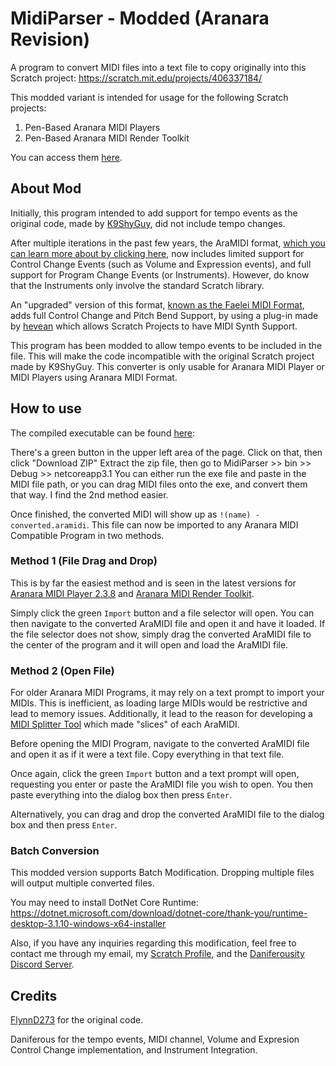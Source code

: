 # MidiParser - Modded (Aranara Revision)
A program to convert MIDI files into a text file to copy originally into this Scratch project: https://scratch.mit.edu/projects/406337184/

This modded variant is intended for usage for the following Scratch projects: 
1. Pen-Based Aranara MIDI Players 
2. Pen-Based Aranara MIDI Render Toolkit

You can access them [here](https://daniferous.github.io/aranara-midi-player-sb3).

## About Mod
Initially, this program intended to add support for tempo events as the original code, made by [K9ShyGuy](https://scratch.mit.edu/users/K9shyguy/), did not include tempo changes. 

After multiple iterations in the past few years, the AraMIDI format, [which you can learn more about by clicking here](https://daniferous.github.io/aranara-midi-player-sb3/versions), now includes limited support for Control Change Events (such as Volume and Expression events), and full support for Program Change Events (or Instruments). However, do know that the Instruments only involve the standard Scratch library.

An "upgraded" version of this format, [known as the Faelei MIDI Format](https://github.com/Daniferous/MidiParser/tree/Faelei), adds full Control Change and Pitch Bend Support, by using a plug-in made by [hevean](https://scratch.mit.edu/users/hevean_3/) which allows Scratch Projects to have MIDI Synth Support.

This program has been modded to allow tempo events to be included in the file. This will make the code incompatible with the original Scratch project made by K9ShyGuy. This converter is only usable for Aranara MIDI Player or MIDI Players using Aranara MIDI Format.

## How to use
The compiled executable can be found [here](../MidiParser/bin/Release/netcoreapp3.1/publish):

There's a green button in the upper left area of the page. Click on that, then click "Download ZIP" Extract the zip file, then go to MidiParser >> bin >> Debug >> netcoreapp3.1 You can either run the exe file and paste in the MIDI file path, or you can drag MIDI files onto the exe, and convert them that way. I find the 2nd method easier.

Once finished, the converted MIDI will show up as `!(name) - converted.aramidi`. This file can now be imported to any Aranara MIDI Compatible Program in two methods.

### Method 1 (File Drag and Drop)
This is by far the easiest method and is seen in the latest versions for [Aranara MIDI Player 2.3.8](https://daniferous.github.io/aranara-midi-player-sb3/amp/Aranara%20MIDI%20Player%202.3.8.html) and [Aranara MIDI Render Toolkit](https://daniferous.github.io/aranara-midi-player-sb3/amrt/Aranara%20MIDI%20Render%20Toolkit%201.6.html).

Simply click the green `Import` button and a file selector will open. You can then navigate to the converted AraMIDI file and open it and have it loaded. If the file selector does not show, simply drag the converted AraMIDI file to the center of the program and it will open and load the AraMIDI file.

### Method 2 (Open File)
For older Aranara MIDI Programs, it may rely on a text prompt to import your MIDIs. This is inefficient, as loading large MIDIs would be restrictive and lead to memory issues. Additionally, it lead to the reason for developing a [MIDI Splitter Tool](https://github.com/daniferous/PythonConvertedMIDISplitter) which made "slices" of each AraMIDI.

Before opening the MIDI Program, navigate to the converted AraMIDI file and open it as if it were a text file. Copy everything in that text file.

Once again, click the green `Import` button and a text prompt will open, requesting you enter or paste the AraMIDI file you wish to open. You then paste everything into the dialog box then press `Enter`. 

Alternatively, you can drag and drop the converted AraMIDI file to the dialog box and then press `Enter`. 

### Batch Conversion

This modded version supports Batch Modification. Dropping multiple files will output multiple converted files.

You may need to install DotNet Core Runtime: https://dotnet.microsoft.com/download/dotnet-core/thank-you/runtime-desktop-3.1.10-windows-x64-installer

Also, if you have any inquiries regarding this modification, feel free to contact me through my email, my [Scratch Profile](https://scratch.mit.edu/users/OjasnGamer101/), and the [Daniferousity Discord Server](https://discord.gg/kTD8y6YDjJ). 

## Credits
[FlynnD273](https://github.com/FlynnD273/MidiParser) for the original code.

Daniferous for the tempo events, MIDI channel,  Volume and Expresion Control Change implementation, and Instrument Integration.